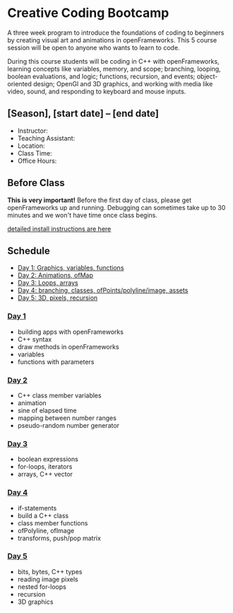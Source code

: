 # Creative Coding Bootcamp

A three week program to introduce the foundations of coding to beginners by creating visual art and animations in openFrameworks. This 5 course session will be open to anyone who wants to learn to code.

During this course students will be coding in C++ with openFrameworks, learning concepts like variables, memory, and scope; branching, looping, boolean evaluations, and logic; functions, recursion, and events; object-oriented design; OpenGl and 3D graphics, and working with media like video, sound, and responding to keyboard and mouse inputs.

## [Season], [start date] – [end date]

- Instructor:
- Teaching Assistant:
- Location:
- Class Time:
- Office Hours:

## Before Class

**This is very important!** Before the first day of class, please get openFrameworks up and running. Debugging can sometimes take up to 30 minutes and we won't have time once class begins.

[detailed install instructions are here](installation.md)

## Schedule

- [Day 1: Graphics, variables, functions](01/)
- [Day 2: Animations, ofMap](02/)
- [Day 3: Loops, arrays](03/)
- [Day 4: branching, classes, ofPoints/polyline/image, assets](04/)
- [Day 5: 3D, pixels, recursion](05/)

### [Day 1](01/)

- building apps with openFrameworks
- C++ syntax
- draw methods in openFrameworks
- variables
- functions with parameters

### [Day 2](02/)

- C++ class member variables
- animation
- sine of elapsed time
- mapping between number ranges
- pseudo-random number generator

### [Day 3](03/)

- boolean expressions
- for-loops, iterators
- arrays, C++ vector

### [Day 4](04/)

- if-statements
- build a C++ class
- class member functions
- ofPolyline, ofImage
- transforms, push/pop matrix

### [Day 5](05/)

- bits, bytes, C++ types
- reading image pixels
- nested for-loops
- recursion
- 3D graphics
